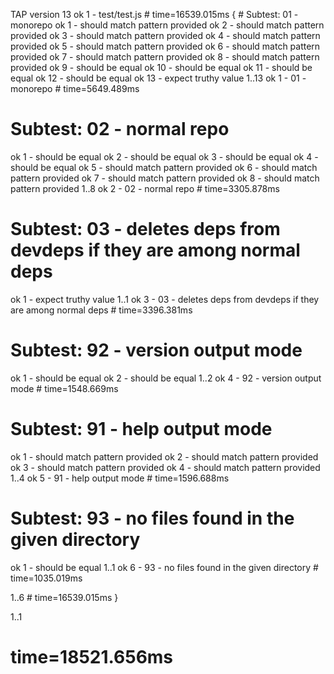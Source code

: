 TAP version 13
ok 1 - test/test.js # time=16539.015ms { # Subtest: 01 - monorepo
ok 1 - should match pattern provided
ok 2 - should match pattern provided
ok 3 - should match pattern provided
ok 4 - should match pattern provided
ok 5 - should match pattern provided
ok 6 - should match pattern provided
ok 7 - should match pattern provided
ok 8 - should match pattern provided
ok 9 - should be equal
ok 10 - should be equal
ok 11 - should be equal
ok 12 - should be equal
ok 13 - expect truthy value
1..13
ok 1 - 01 - monorepo # time=5649.489ms
  
 # Subtest: 02 - normal repo
ok 1 - should be equal
ok 2 - should be equal
ok 3 - should be equal
ok 4 - should be equal
ok 5 - should match pattern provided
ok 6 - should match pattern provided
ok 7 - should match pattern provided
ok 8 - should match pattern provided
1..8
ok 2 - 02 - normal repo # time=3305.878ms
  
 # Subtest: 03 - deletes deps from devdeps if they are among normal deps
ok 1 - expect truthy value
1..1
ok 3 - 03 - deletes deps from devdeps if they are among normal deps # time=3396.381ms
  
 # Subtest: 92 - version output mode
ok 1 - should be equal
ok 2 - should be equal
1..2
ok 4 - 92 - version output mode # time=1548.669ms
  
 # Subtest: 91 - help output mode
ok 1 - should match pattern provided
ok 2 - should match pattern provided
ok 3 - should match pattern provided
ok 4 - should match pattern provided
1..4
ok 5 - 91 - help output mode # time=1596.688ms
  
 # Subtest: 93 - no files found in the given directory
ok 1 - should be equal
1..1
ok 6 - 93 - no files found in the given directory # time=1035.019ms
  
 1..6 # time=16539.015ms
}

1..1

# time=18521.656ms
